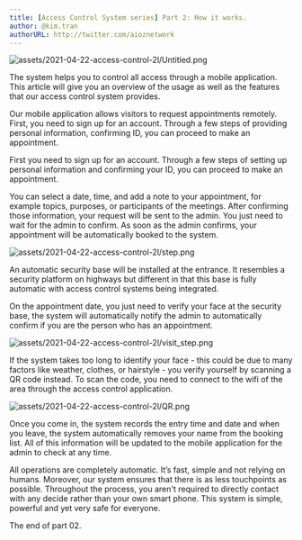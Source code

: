 ```yaml
---
title: [Access Control System series] Part 2: How it works.
author: @kim.tran
authorURL: http://twitter.com/aioznetwork
---
```


![assets/2021-04-22-access-control-2l/Untitled.png](assets/2021-04-22-access-control-2l/Untitled.png)
<!--truncate-->

The system helps you to control all access through a mobile application. This article will give you an overview of the usage as well as the features that our access control system provides.

Our mobile application allows visitors to request appointments remotely. First, you need to sign up for an account. Through a few steps of providing personal information, confirming ID, you can proceed to make an appointment.

First you need to sign up for an account. Through a few steps of setting up personal information and confirming your ID, you can proceed to make an appointment.

You can select a date, time, and add a note to your appointment, for example topics, purposes, or participants of the meetings. After confirming those information, your request will be sent to the admin. You just need to wait for the admin to confirm. As soon as the admin confirms, your appointment will be automatically booked to the system.

![assets/2021-04-22-access-control-2l/step.png](assets/2021-04-22-access-control-2l/step.png)

An automatic security base will be installed at the entrance. It resembles a security platform on highways but different in that this base is fully automatic with access control systems being integrated.

On the appointment date, you just need to verify your face at the security base, the system will automatically notify the admin to automatically confirm if you are the person who has an appointment. 

![assets/2021-04-22-access-control-2l/visit_step.png](assets/2021-04-22-access-control-2l/visit_step.png)

If the system takes too long to identify your face - this could be due to many factors like weather, clothes, or hairstyle - you verify yourself by scanning a QR code instead. To scan the code, you need to connect to the wifi of the area through the access control application.

![assets/2021-04-22-access-control-2l/QR.png](assets/2021-04-22-access-control-2l/QR.png)

Once you come in, the system records the entry time and date and when you leave, the system automatically removes your name from the booking list. All of this information will be updated to the mobile application for the admin to check at any time. 

All operations are completely automatic. It’s fast, simple and not relying on humans. Moreover, our system ensures that there is as less touchpoints as possible. Throughout the process, you aren't required to directly contact with any decide rather than your own smart phone. This system is simple, powerful and yet very safe for everyone. 

The end of part 02.